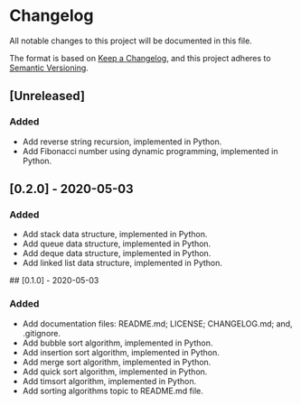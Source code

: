 # Changelog
All notable changes to this project will be documented in this file.

The format is based on [Keep a Changelog](https://keepachangelog.com/en/1.0.0/),
and this project adheres to [Semantic Versioning](https://semver.org/spec/v2.0.0.html).

## [Unreleased]
### Added
* Add reverse string recursion, implemented in Python.
* Add Fibonacci number using dynamic programming, implemented in Python.

## [0.2.0] - 2020-05-03
### Added
* Add stack data structure, implemented in Python.
* Add queue data structure, implemented in Python.
* Add deque data structure, implemented in Python.
* Add linked list data structure, implemented in Python.

## [0.1.0] - 2020-05-03
### Added
* Add documentation files: README.md; LICENSE; CHANGELOG.md; and, .gitignore.
* Add bubble sort algorithm, implemented in Python.
* Add insertion sort algorithm, implemented in Python.
* Add merge sort algorithm, implemented in Python.
* Add quick sort algorithm, implemented in Python.
* Add timsort algorithm, implemented in Python.
* Add sorting algorithms topic to README.md file.
